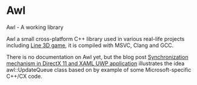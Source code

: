# Awl
Awl - A working library

Awl a small cross-platform C++ library used in various real-life projects including [Line 3D game](http://doc.developernote.com/linesgame/), it is compiled with MSVC, Clang and GCC.

There is no documentation on Awl yet, but the blog post [Synchronization mechanism in DirectX 11 and XAML UWP application](http://developernote.com/2015/11/synchronization-mechanism-in-directx-11-and-xaml-winrt-application/) illustrates the idea awl::UpdateQueue class based on by example of some Microsoft-specific C++/CX code.
